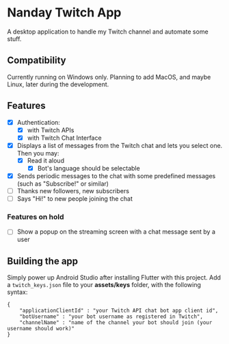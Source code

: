 # Nanday Twitch App

A desktop application to handle my Twitch channel and automate some stuff.

## Compatibility

Currently running on Windows only. Planning to add MacOS, and maybe Linux, later during the development.

## Features

* [X] Authentication:
  * [X] with Twitch APIs
  * [X] with Twitch Chat Interface
* [X] Displays a list of messages from the Twitch chat and lets you select one. Then you may:
  * [X] Read it aloud
    * [X] Bot's language should be selectable
* [X] Sends periodic messages to the chat with some predefined messages (such as "Subscribe!" or similar)
* [ ] Thanks new followers, new subscribers
* [ ] Says "Hi!" to new people joining the chat

### Features on hold

* [ ] Show a popup on the streaming screen with a chat message sent by a user


## Building the app

Simply power up Android Studio after installing Flutter with this project.
Add a `twitch_keys.json` file to your **assets/keys** folder, with the following syntax:

    {
        "applicationClientId" : "your Twitch API chat bot app client id",
        "botUsername" : "your bot username as registered in Twitch",
        "channelName" : "name of the channel your bot should join (your username should work)"
    }
